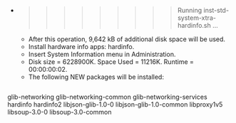 * >>>>>>>>> Running inst-std-system-xtra-hardinfo.sh ...
  * After this operation, 9,642 kB of additional disk space will be used.
  * Install hardware info apps: hardinfo.
  * Insert System Information menu in Administration.
  * Disk size = 6228900K. Space Used = 11216K. Runtime = 00:00:00:02.
  * The following NEW packages will be installed:
  ```bash
glib-networking glib-networking-common glib-networking-services hardinfo hardinfo2
libjson-glib-1.0-0 libjson-glib-1.0-common libproxy1v5 libsoup-3.0-0 libsoup-3.0-common
  ```
